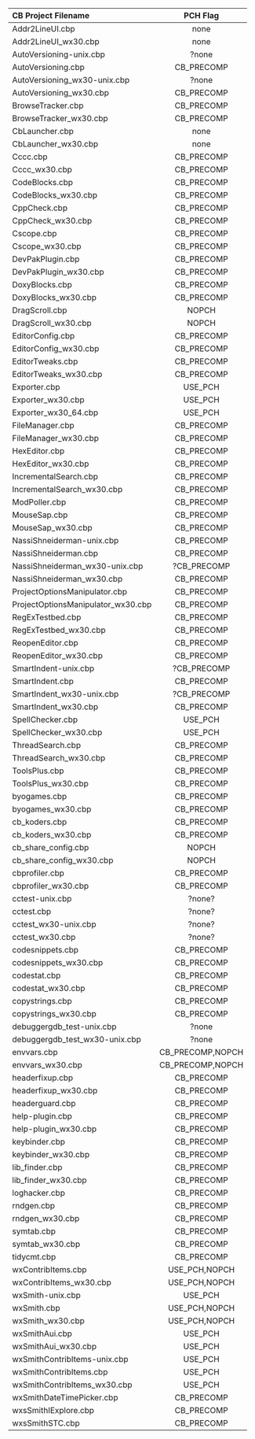 | CB Project Filename                   | PCH Flag |
|:--------------------------------------|:--------:|
|Addr2LineUI.cbp                        |none|
|Addr2LineUI_wx30.cbp                   |none|
|AutoVersioning-unix.cbp                |?none|
|AutoVersioning.cbp                     |CB_PRECOMP|
|AutoVersioning_wx30-unix.cbp           |?none|
|AutoVersioning_wx30.cbp                |CB_PRECOMP|
|BrowseTracker.cbp                      |CB_PRECOMP|
|BrowseTracker_wx30.cbp                 |CB_PRECOMP|
|CbLauncher.cbp                         |none|
|CbLauncher_wx30.cbp                    |none|
|Cccc.cbp                               |CB_PRECOMP|
|Cccc_wx30.cbp                          |CB_PRECOMP|
|CodeBlocks.cbp                         |CB_PRECOMP|
|CodeBlocks_wx30.cbp                    |CB_PRECOMP|
|CppCheck.cbp                           |CB_PRECOMP|
|CppCheck_wx30.cbp                      |CB_PRECOMP|
|Cscope.cbp                             |CB_PRECOMP|
|Cscope_wx30.cbp                        |CB_PRECOMP|
|DevPakPlugin.cbp                       |CB_PRECOMP|
|DevPakPlugin_wx30.cbp                  |CB_PRECOMP|
|DoxyBlocks.cbp                         |CB_PRECOMP|
|DoxyBlocks_wx30.cbp                    |CB_PRECOMP|
|DragScroll.cbp                         |NOPCH|
|DragScroll_wx30.cbp                    |NOPCH|
|EditorConfig.cbp                       |CB_PRECOMP|
|EditorConfig_wx30.cbp                  |CB_PRECOMP|
|EditorTweaks.cbp                       |CB_PRECOMP|
|EditorTweaks_wx30.cbp                  |CB_PRECOMP|
|Exporter.cbp                           |USE_PCH|
|Exporter_wx30.cbp                      |USE_PCH|
|Exporter_wx30_64.cbp                   |USE_PCH|
|FileManager.cbp                        |CB_PRECOMP|
|FileManager_wx30.cbp                   |CB_PRECOMP|
|HexEditor.cbp                          |CB_PRECOMP|
|HexEditor_wx30.cbp                     |CB_PRECOMP|
|IncrementalSearch.cbp                  |CB_PRECOMP|
|IncrementalSearch_wx30.cbp             |CB_PRECOMP|
|ModPoller.cbp                          |CB_PRECOMP|
|MouseSap.cbp                           |CB_PRECOMP|
|MouseSap_wx30.cbp                      |CB_PRECOMP|
|NassiShneiderman-unix.cbp              |CB_PRECOMP|
|NassiShneiderman.cbp                   |CB_PRECOMP|
|NassiShneiderman_wx30-unix.cbp         |?CB_PRECOMP|
|NassiShneiderman_wx30.cbp              |CB_PRECOMP|
|ProjectOptionsManipulator.cbp          |CB_PRECOMP|
|ProjectOptionsManipulator_wx30.cbp     |CB_PRECOMP|
|RegExTestbed.cbp                       |CB_PRECOMP|
|RegExTestbed_wx30.cbp                  |CB_PRECOMP|
|ReopenEditor.cbp                       |CB_PRECOMP|
|ReopenEditor_wx30.cbp                  |CB_PRECOMP|
|SmartIndent-unix.cbp                   |?CB_PRECOMP|
|SmartIndent.cbp                        |CB_PRECOMP|
|SmartIndent_wx30-unix.cbp              |?CB_PRECOMP|
|SmartIndent_wx30.cbp                   |CB_PRECOMP|
|SpellChecker.cbp                       |USE_PCH|
|SpellChecker_wx30.cbp                  |USE_PCH|
|ThreadSearch.cbp                       |CB_PRECOMP|
|ThreadSearch_wx30.cbp                  |CB_PRECOMP|
|ToolsPlus.cbp                          |CB_PRECOMP|
|ToolsPlus_wx30.cbp                     |CB_PRECOMP|
|byogames.cbp                           |CB_PRECOMP|
|byogames_wx30.cbp                      |CB_PRECOMP|
|cb_koders.cbp                          |CB_PRECOMP|
|cb_koders_wx30.cbp                     |CB_PRECOMP|
|cb_share_config.cbp                    |NOPCH|
|cb_share_config_wx30.cbp               |NOPCH|
|cbprofiler.cbp                         |CB_PRECOMP|
|cbprofiler_wx30.cbp                    |CB_PRECOMP|
|cctest-unix.cbp                        |?none?|
|cctest.cbp                             |?none?|
|cctest_wx30-unix.cbp                   |?none?|
|cctest_wx30.cbp                        |?none?|
|codesnippets.cbp                       |CB_PRECOMP|
|codesnippets_wx30.cbp                  |CB_PRECOMP|
|codestat.cbp                           |CB_PRECOMP|
|codestat_wx30.cbp                      |CB_PRECOMP|
|copystrings.cbp                        |CB_PRECOMP|
|copystrings_wx30.cbp                   |CB_PRECOMP|
|debuggergdb_test-unix.cbp              |?none|
|debuggergdb_test_wx30-unix.cbp         |?none|
|envvars.cbp                            |CB_PRECOMP,NOPCH|
|envvars_wx30.cbp                       |CB_PRECOMP,NOPCH|
|headerfixup.cbp                        |CB_PRECOMP|
|headerfixup_wx30.cbp                   |CB_PRECOMP|
|headerguard.cbp                        |CB_PRECOMP|
|help-plugin.cbp                        |CB_PRECOMP|
|help-plugin_wx30.cbp                   |CB_PRECOMP|
|keybinder.cbp                          |CB_PRECOMP|
|keybinder_wx30.cbp                     |CB_PRECOMP|
|lib_finder.cbp                         |CB_PRECOMP|
|lib_finder_wx30.cbp                    |CB_PRECOMP|
|loghacker.cbp                          |CB_PRECOMP|
|rndgen.cbp                             |CB_PRECOMP|
|rndgen_wx30.cbp                        |CB_PRECOMP|
|symtab.cbp                             |CB_PRECOMP|
|symtab_wx30.cbp                        |CB_PRECOMP|
|tidycmt.cbp                            |CB_PRECOMP|
|wxContribItems.cbp                     |USE_PCH,NOPCH|
|wxContribItems_wx30.cbp                |USE_PCH,NOPCH|
|wxSmith-unix.cbp                       |USE_PCH|
|wxSmith.cbp                            |USE_PCH,NOPCH|
|wxSmith_wx30.cbp                       |USE_PCH,NOPCH|
|wxSmithAui.cbp                         |USE_PCH|
|wxSmithAui_wx30.cbp                    |USE_PCH|
|wxSmithContribItems-unix.cbp           |USE_PCH|
|wxSmithContribItems.cbp                |USE_PCH|
|wxSmithContribItems_wx30.cbp           |USE_PCH|
|wxSmithDateTimePicker.cbp              |CB_PRECOMP|
|wxsSmithIExplore.cbp                   |CB_PRECOMP|
|wxsSmithSTC.cbp                        |CB_PRECOMP|
